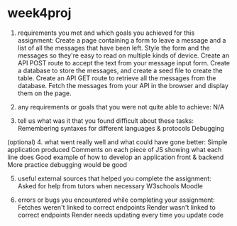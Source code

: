 # week4proj
1. requirements you met and which goals you achieved for this assignment:
 Create a page containing a form to leave a message and a list of all the messages that have been left.
 Style the form and the messages so they're easy to read on multiple kinds of device.
 Create an API POST route to accept the text from your message input form.
 Create a database to store the messages, and create a seed file to create the table.
 Create an API GET route to retrieve all the messages from the database.
 Fetch the messages from your API in the browser and display them on the page.

2. any requirements or goals that you were not quite able to achieve:
N/A


3. tell us what was it that you found difficult about these tasks:
 Remembering syntaxes for different languages & protocols
 Debugging

(optional)
4. what went really well and what could have gone better:
 Simple application produced
 Comments on each piece of JS showing what each line does
 Good example of how to develop an application front & backend
 More practice debugging would be good

5. useful external sources that helped you complete the assignment:
 Asked for help from tutors when necessary
 W3schools
 Moodle

6. errors or bugs you encountered while completing your assignment:
 Fetches weren't linked to correct endpoints
 Render wasn't linked to correct endpoints
 Render needs updating every time you update code